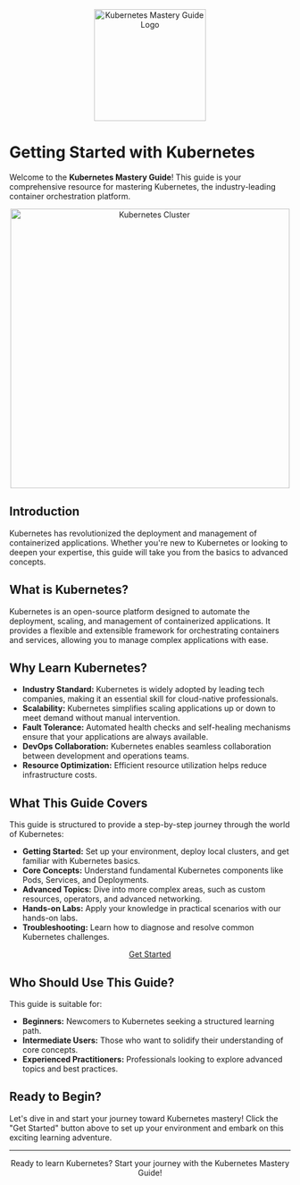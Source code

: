 <div align="center">
  <img src="path/to/your/logo.png" alt="Kubernetes Mastery Guide Logo" width="200">
</div>

# Getting Started with Kubernetes

Welcome to the **Kubernetes Mastery Guide**! This guide is your comprehensive resource for mastering Kubernetes, the industry-leading container orchestration platform.

<div align="center">
  <img src="path/to/k8s-cluster.png" alt="Kubernetes Cluster" width="500">
</div>

## Introduction

Kubernetes has revolutionized the deployment and management of containerized applications. Whether you're new to Kubernetes or looking to deepen your expertise, this guide will take you from the basics to advanced concepts.

## What is Kubernetes?

Kubernetes is an open-source platform designed to automate the deployment, scaling, and management of containerized applications. It provides a flexible and extensible framework for orchestrating containers and services, allowing you to manage complex applications with ease.

## Why Learn Kubernetes?

- **Industry Standard:** Kubernetes is widely adopted by leading tech companies, making it an essential skill for cloud-native professionals.
- **Scalability:** Kubernetes simplifies scaling applications up or down to meet demand without manual intervention.
- **Fault Tolerance:** Automated health checks and self-healing mechanisms ensure that your applications are always available.
- **DevOps Collaboration:** Kubernetes enables seamless collaboration between development and operations teams.
- **Resource Optimization:** Efficient resource utilization helps reduce infrastructure costs.

## What This Guide Covers

This guide is structured to provide a step-by-step journey through the world of Kubernetes:

- **Getting Started:** Set up your environment, deploy local clusters, and get familiar with Kubernetes basics.
- **Core Concepts:** Understand fundamental Kubernetes components like Pods, Services, and Deployments.
- **Advanced Topics:** Dive into more complex areas, such as custom resources, operators, and advanced networking.
- **Hands-on Labs:** Apply your knowledge in practical scenarios with our hands-on labs.
- **Troubleshooting:** Learn how to diagnose and resolve common Kubernetes challenges.

<div align="center">
  <a href="docs/getting-started/environment-setup.md" class="button">Get Started</a>
</div>

## Who Should Use This Guide?

This guide is suitable for:

- **Beginners:** Newcomers to Kubernetes seeking a structured learning path.
- **Intermediate Users:** Those who want to solidify their understanding of core concepts.
- **Experienced Practitioners:** Professionals looking to explore advanced topics and best practices.

## Ready to Begin?

Let's dive in and start your journey toward Kubernetes mastery! Click the "Get Started" button above to set up your environment and embark on this exciting learning adventure.

---

<div align="center">
  Ready to learn Kubernetes? Start your journey with the Kubernetes Mastery Guide!
</div>

